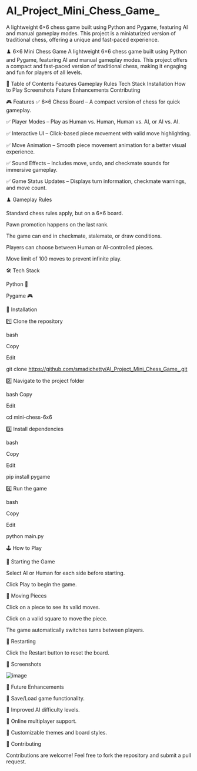 # AI_Project_Mini_Chess_Game_
A lightweight 6×6 chess game built using Python and Pygame, featuring AI and manual gameplay modes. This project is a miniaturized version of traditional chess, offering a unique and fast-paced experience.



♟️ 6×6 Mini Chess Game
A lightweight 6×6 chess game built using Python and Pygame, featuring AI and manual gameplay modes. This project offers a compact and fast-paced version of traditional chess, making it engaging and fun for players of all levels.

📌 Table of Contents
Features
Gameplay Rules
Tech Stack
Installation
How to Play
Screenshots
Future Enhancements
Contributing

🎮 Features
✅ 6×6 Chess Board – A compact version of chess for quick gameplay.

✅ Player Modes – Play as Human vs. Human, Human vs. AI, or AI vs. AI.

✅ Interactive UI – Click-based piece movement with valid move highlighting.

✅ Move Animation – Smooth piece movement animation for a better visual experience.

✅ Sound Effects – Includes move, undo, and checkmate sounds for immersive gameplay.

✅ Game Status Updates – Displays turn information, checkmate warnings, and move count.

♟️ Gameplay Rules

Standard chess rules apply, but on a 6×6 board.

Pawn promotion happens on the last rank.

The game can end in checkmate, stalemate, or draw conditions.

Players can choose between Human or AI-controlled pieces.

Move limit of 100 moves to prevent infinite play.

🛠️ Tech Stack

Python 🐍

Pygame 🎮

🔧 Installation

1️⃣ Clone the repository

bash

Copy

Edit

git clone https://github.com/smadichetty/AI_Project_Mini_Chess_Game_.git

2️⃣ Navigate to the project folder

bash
Copy

Edit

cd mini-chess-6x6

3️⃣ Install dependencies

bash

Copy

Edit

pip install pygame

4️⃣ Run the game

bash

Copy

Edit

python main.py

🕹️ How to Play

🎲 Starting the Game

Select AI or Human for each side before starting.

Click Play to begin the game.

🏁 Moving Pieces

Click on a piece to see its valid moves.

Click on a valid square to move the piece.

The game automatically switches turns between players.

🔄 Restarting

Click the Restart button to reset the board.

📸 Screenshots

![image](https://github.com/user-attachments/assets/cc1e6f0a-8ec2-48a3-9265-0c7cc558f5ee)



🚀 Future Enhancements

🔹 Save/Load game functionality.

🔹 Improved AI difficulty levels.

🔹 Online multiplayer support.

🔹 Customizable themes and board styles.


🤝 Contributing

Contributions are welcome! Feel free to fork the repository and submit a pull request.


